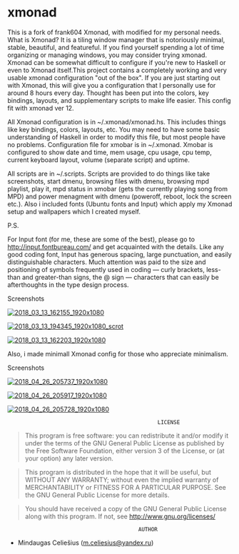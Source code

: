 # xmonad
This is a fork of frank604 Xmonad, with modified for my personal needs. What is Xmonad? It is a tiling window manager that is notoriously minimal, stable, beautiful, and featureful. If you find yourself spending a lot of time organizing or managing windows, you may consider trying xmonad. Xmonad can be somewhat difficult to configure if you're new to Haskell or even to Xmonad itself.This project contains a completely working and very usable xmonad configuration "out of the box". If you are just starting out with Xmonad, this will give you a configuration that I personally use for around 8 hours every day. Thought has been put into the colors, key bindings, layouts, and supplementary scripts to make life easier. This config fit with xmonad ver 12. 

All Xmonad configuration is in ~/.xmonad/xmonad.hs. This includes things like key bindings, colors, layouts, etc. You may need to have some basic understanding of Haskell in order to modify this file, but most people have no problems. Configuration file for xmobar is in ~/.xmonad. Xmobar is configured to show date and time, mem usage, cpu usage, cpu temp, current keyboard layout, volume (separate script) and uptime.

All scripts are in ~/.scripts. Scripts are provided to do things like take screenshots, start dmenu, browsing files with dmenu, browsing mpd playlist, play it, mpd status in xmobar (gets the currently playing song from MPD) and power menagment with dmenu (poweroff, reboot, lock the screen etc.). Also i included fonts (Ubuntu fonts and Input)  which apply my Xmonad setup and wallpapers which I created myself.

P.S.

For Input font (for me, these are some of the best), please go to http://input.fontbureau.com/ and get acquainted with the details. Like any good coding font, Input has generous spacing, large punctuation, and easily distinguishable characters. Much attention was paid to the size and positioning of symbols frequently used in coding — curly brackets, less-than and greater-than signs, the @ sign — characters that can easily be afterthoughts in the type design process.

Screenshots

<a href="https://ibb.co/b4QyCx"><img src="https://preview.ibb.co/gTUQsx/2018_03_13_162155_1920x1080.png" alt="2018_03_13_162155_1920x1080" border="0"></a>


<a href="https://ibb.co/b4xBXx"><img src="https://preview.ibb.co/nFFyCx/2018_03_13_194345_1920x1080_scrot.png" alt="2018_03_13_194345_1920x1080_scrot" border="0"></a>


<a href="https://ibb.co/mKKx5H"><img src="https://preview.ibb.co/n6cjkH/2018_03_13_162203_1920x1080.png" alt="2018_03_13_162203_1920x1080" border="0"></a>

Also, i made minimall Xmonad config for those who appreciate minimalism.

Screenshots

<a href="https://ibb.co/dvu1rx"><img src="https://preview.ibb.co/eSUZBx/2018_04_26_205737_1920x1080.png" alt="2018_04_26_205737_1920x1080" border="0"></a>


<a href="https://ibb.co/nb30jH"><img src="https://preview.ibb.co/gwYcWx/2018_04_26_205917_1920x1080.png" alt="2018_04_26_205917_1920x1080" border="0"></a>


<a href="https://ibb.co/k7Ypdc"><img src="https://preview.ibb.co/g1d0jH/2018_04_26_205728_1920x1080.png" alt="2018_04_26_205728_1920x1080" border="0"></a>

                                                   LICENSE
                                                    
                                                    
                                                    
     

 > This program is free software: you can redistribute it and/or modify it under the terms of the GNU General Public License as published by the Free Software Foundation, either version 3 of the License, or (at your option) any later version.

   > This program is distributed in the hope that it will be useful, but WITHOUT ANY WARRANTY; without even the implied warranty of MERCHANTABILITY or FITNESS FOR A PARTICULAR PURPOSE. See the GNU General Public License for more details.

   > You should have received a copy of the GNU General Public License along with this program. If not, see http://www.gnu.org/licenses/
                                   
                                   
                                             AUTHOR
                                              
- Mindaugas Celiešius (m.celiesius@yandex.ru)                                              
